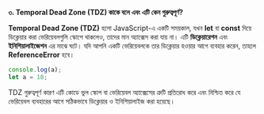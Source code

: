 **৩. Temporal Dead Zone (TDZ) কাকে বলে এবং এটি কেন গুরুত্বপূর্ণ?**

**Temporal Dead Zone (TDZ)** হলো JavaScript-এ একটি সময়কাল, যখন **let** বা **const** দিয়ে ডিক্লেয়ার করা ভেরিয়েবলগুলি স্কোপে থাকলেও, তাদের মান অ্যাক্সেস করা যায় না। এটি **ডিক্লেয়ারেশন** এবং **ইনিশিয়ালাইজেশন** এর মাঝে ঘটে। যদি আপনি একটি ভেরিয়েবলকে তার ডিক্লেয়ার হওয়ার আগে ব্যবহার করেন, তাহলে **ReferenceError** হবে। 

```javascript
console.log(a);
let a = 10;
```

TDZ গুরুত্বপূর্ণ কারণ এটি কোডে ভুল স্কোপ বা ভেরিয়েবল অ্যাক্সেসের ত্রুটি প্রতিরোধ করে এবং নিশ্চিত করে যে ভেরিয়েবল ব্যবহারের আগে সঠিকভাবে ডিক্লেয়ার ও ইনিশিয়ালাইজ করা হয়েছে।